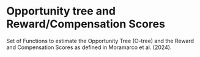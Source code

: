 # Opportunity tree and Reward/Compensation Scores

Set of Functions to estimate the Opportunity Tree (O-tree) and the Reward and Compensation Scores as defined in Moramarco et al. (2024).



